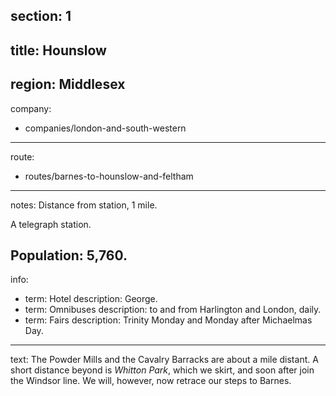 section: 1
----
title: Hounslow
----
region: Middlesex
----
company:
- companies/london-and-south-western
----
route:
- routes/barnes-to-hounslow-and-feltham
----
notes: Distance from station, 1 mile.

A telegraph station.

Population: 5,760.
----
info:
- term: Hotel
  description: George.
- term: Omnibuses
  description: to and from Harlington and London, daily.
- term: Fairs
  description: Trinity Monday and Monday after Michaelmas Day.
----
text: The Powder Mills and the Cavalry Barracks are about a mile distant. A short distance beyond is *Whitton Park*, which we skirt, and soon after join the Windsor line. We will, however, now retrace our steps to Barnes.
